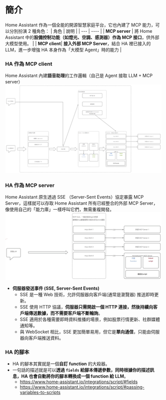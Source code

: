 # 簡介
Home Assistant 作為一個全能的開源智慧家庭平台，它也內建了 MCP 能力，可以分別扮演 2 種角色：
| 角色 | 說明 |
| --- | ---- |
| **MCP server** | 將 Home Assistant 中的**設備控制功能（如燈光、空調、感測器）作為 MCP 接口**，供外部大模型使用。 |
| **MCP client**| **接入外部 MCP Server**，結合 HA 裡已接入的 LLM，進一步增強 HA 本身作為「大模型 Agent」時的能力 |

### HA 作為 MCP client
Home Assistant 內建**語音助理**的工作邏輯（自己是 Agent 接取 LLM + MCP server）
![image](./mcp_client.png)

### HA 作為 MCP server
Home Assistant 原生透過 SSE （Server-Sent Events）協定暴露 MCP Server，這樣就可以存取 Home Assistant 所有已經整合的外部 MCP Server，像使用自己的「能力庫」一樣呼叫它們，無需重複開發。
![image](./mcp_server.png)
- **伺服器發送事件 (SSE, Server-Sent Events)**
  - SSE 是一種 Web 技術，允許伺服器向客戶端(通常是瀏覽器) 推送即時更新。
  - SSE 使用 HTTP 協議，**伺服器只需開啟一個 HTTP 連接，然後持續向客戶端傳送數據，而不需要客戶端不斷輪詢**。
  - SSE 適用於各種需要即時資料推播的場景，例如股票行情更新、社群媒體通知等。
  - 與 WebSocket 相比，SSE 更加簡單易用，但它是**單向通信**，只能由伺服器向客戶端推送資料。

### HA 的腳本
- HA 的腳本其實就是一個**自訂 function** 的大殺器。
- 一句話的描述就是可以**透過 `fields` 給腳本傳遞參數，同時根據你的描述訊息，HA 也會自動將你的腳本轉換成一個 function 給 LLM**。
  - https://www.home-assistant.io/integrations/script/#fields
  - https://www.home-assistant.io/integrations/script/#passing-variables-to-scripts

